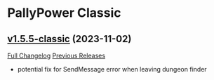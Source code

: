 # PallyPower Classic

## [v1.5.5-classic](https://github.com/AznamirWoW/PallyPower/tree/v1.5.5-classic) (2023-11-02)
[Full Changelog](https://github.com/AznamirWoW/PallyPower/compare/v1.5.4-classic...v1.5.5-classic) [Previous Releases](https://github.com/AznamirWoW/PallyPower/releases)

- potential fix for SendMessage error when leaving dungeon finder  
